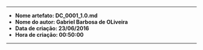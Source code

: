-----
* **Nome artefato: DC_0001_1.0.md**
* **Nome do autor: Gabriel Barbosa de OLiveira**
* **Data de criação: 23/06/2016**
* **Hora de criação: 00:50:00**
----
